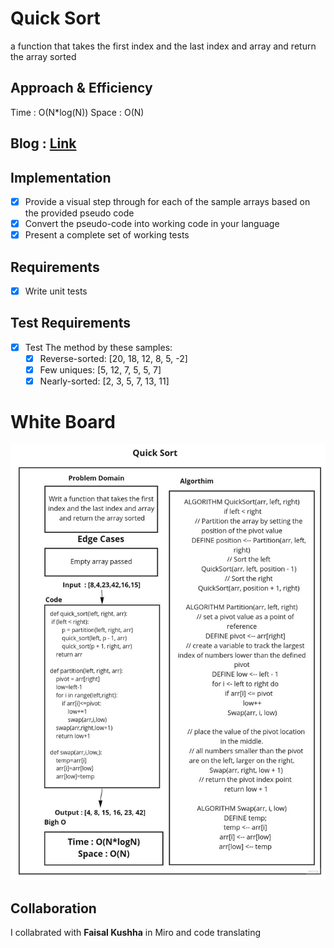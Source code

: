 # Quick Sort

<!-- Description of the challenge -->

a function that takes the first index and the last index and array  and return the array sorted

## Approach & Efficiency

<!-- What approach did you take? Discuss Why. What is the Big O space/time for this approach? -->

Time : O(N*log(N))
Space : O(N)


## Blog : [Link](BLOG.md)

## Implementation

* [x] Provide a visual step through for each of the sample arrays based on the provided pseudo code
* [x] Convert the pseudo-code into working code in your language
* [x] Present a complete set of working tests

## Requirements

* [x] Write unit tests

## Test Requirements

* [x] Test The method by these samples:
    - [x] Reverse-sorted: [20, 18, 12, 8, 5, -2]
    - [x] Few uniques: [5, 12, 7, 5, 5, 7]
    - [x] Nearly-sorted: [2, 3, 5, 7, 13, 11]
# White Board

![Quick_Sort](/python/quick_sort/quick_sort.jpg)

## Collaboration

I collabrated with **Faisal Kushha** in Miro and code translating

